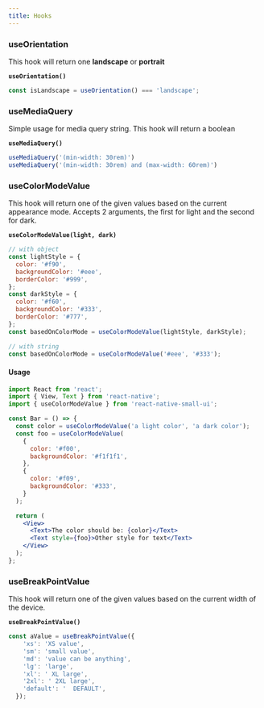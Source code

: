 ```yaml
---
title: Hooks
---
```


### useOrientation

This hook will return one **landscape** or **portrait**

**`useOrientation()`**

```jsx
const isLandscape = useOrientation() === 'landscape';
```


### useMediaQuery

Simple usage for media query string. This hook will return a boolean

**`useMediaQuery()`**

```jsx
useMediaQuery('(min-width: 30rem)')
useMediaQuery('(min-width: 30rem) and (max-width: 60rem)')
```


### useColorModeValue

This hook will return one of the given values based on the current appearance mode.
Accepts 2 arguments, the first for light and the second for dark.

**`useColorModeValue(light, dark)`**

```jsx
// with object
const lightStyle = {
  color: '#f90',
  backgroundColor: '#eee',
  borderColor: '#999',
};
const darkStyle = {
  color: '#f60',
  backgroundColor: '#333',
  borderColor: '#777',
};
const basedOnColorMode = useColorModeValue(lightStyle, darkStyle);
```

```js
// with string
const basedOnColorMode = useColorModeValue('#eee', '#333');
```

#### Usage

```jsx
import React from 'react';
import { View, Text } from 'react-native';
import { useColorModeValue } from 'react-native-small-ui';

const Bar = () => {
  const color = useColorModeValue('a light color', 'a dark color');
  const foo = useColorModeValue(
    {
      color: '#f00',
      backgroundColor: '#f1f1f1',
    },
    {
      color: '#f09',
      backgroundColor: '#333',
    }
  );

  return (
    <View>
      <Text>The color should be: {color}</Text>
      <Text style={foo}>Other style for text</Text>
    </View>
  );
};
```



### useBreakPointValue

This hook will return one of the given values based on the current width of the device.

**`useBreakPointValue()`**

```jsx
const aValue = useBreakPointValue({
    'xs': 'XS value',
    'sm': 'small value',
    'md': 'value can be anything',
    'lg': 'large',
    'xl': ' XL large',
    '2xl': ' 2XL large',
    'default': '  DEFAULT',
  });
```

